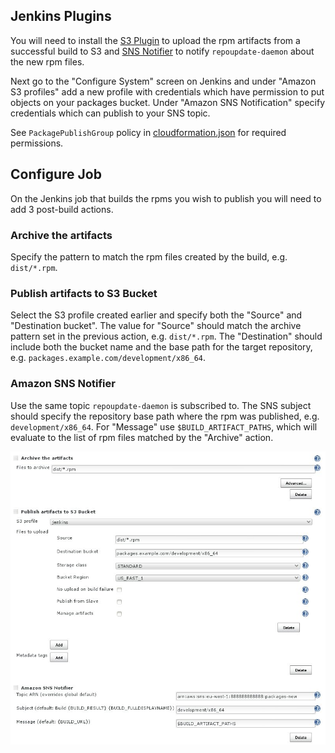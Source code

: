 ## Jenkins Plugins

You will need to install the
[S3 Plugin](https://wiki.jenkins-ci.org/display/JENKINS/S3+Plugin)
to upload the rpm artifacts from a successful build to S3 and
[SNS Notifier](https://wiki.jenkins-ci.org/display/JENKINS/Amazon+SNS+Notifier)
to notify `repoupdate-daemon` about the new rpm files.

Next go to the "Configure System" screen on Jenkins and under "Amazon S3 profiles"
add a new profile with credentials which have permission to put objects on your
packages bucket. Under "Amazon SNS Notification" specify credentials which can
publish to your SNS topic.

See `PackagePublishGroup` policy in [cloudformation.json](cloudformation.json)
for required permissions.

## Configure Job

On the Jenkins job that builds the rpms you wish to publish you will need to
add 3 post-build actions.

### Archive the artifacts

Specify the pattern to match the rpm files created by the build, e.g. `dist/*.rpm`.

### Publish artifacts to S3 Bucket

Select the S3 profile created earlier and specify both the "Source" and "Destination
bucket".  The value for "Source" should match the archive pattern set in the previous
action, e.g. `dist/*.rpm`.  The "Destination" should include both the bucket name and
the base path for the target repository, e.g. `packages.example.com/development/x86_64`.

### Amazon SNS Notifier

Use the same topic `repoupdate-daemon` is subscribed to. The SNS subject should
specify the repository base path where the rpm was published, e.g. `development/x86_64`.
For "Message" use `$BUILD_ARTIFACT_PATHS`, which will evaluate to the list of rpm
files matched by the "Archive" action.

![screenshot](jenkins-screenshot.jpg)
